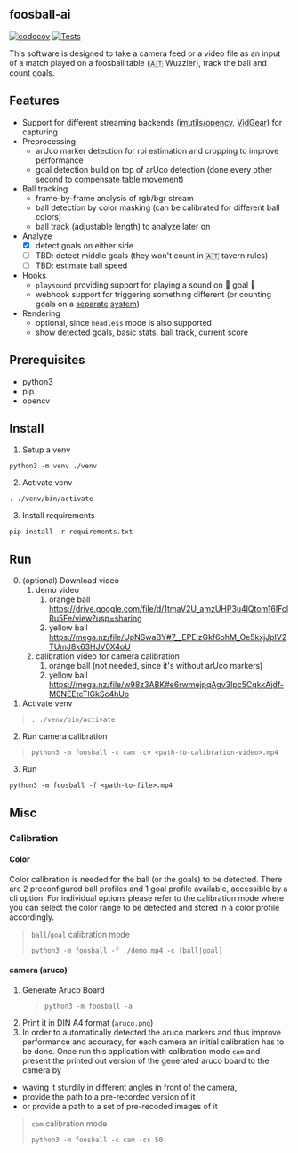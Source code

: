 ## foosball-ai  
[![codecov](https://codecov.io/gh/DarwinsBuddy/foosball-ai/branch/main/graph/badge.svg?token=ACYNOG1WFW)](https://codecov.io/gh/DarwinsBuddy/foosball-ai)
[![Tests](https://github.com/DarwinsBuddy/foosball-ai/actions/workflows/test.yml/badge.svg)](https://github.com/DarwinsBuddy/foosball-ai/actions/workflows/test.yml)

This software is designed to take a camera feed or a video file as an input of a match played
on a foosball table (🇦🇹 Wuzzler), track the ball and count goals.

## Features

* Support for different streaming backends ([imutils/opencv](https://docs.opencv.org/4.x/d8/dfe/classcv_1_1VideoCapture.html), [VidGear](https://abhitronix.github.io/vidgear/latest/)) for capturing
* Preprocessing
  * arUco marker detection for roi estimation and cropping to improve performance
  * goal detection build on top of arUco detection (done every other second to compensate table movement)
* Ball tracking
  * frame-by-frame analysis of rgb/bgr stream
  * ball detection by color masking (can be calibrated for different ball colors)
  * ball track (adjustable length) to analyze later on
* Analyze
  * [X] detect goals on either side
  * [ ] TBD: detect middle goals (they won't count in 🇦🇹 tavern rules)
  * [ ] TBD: estimate ball speed
* Hooks
  * `playsound` providing support for playing a sound on 📢 goal 🎉
  * webhook support for triggering something different (or counting goals on a [separate](https://github.com/5GS/foosball) [system](https://github.com/5GS/foosball-ui))
* Rendering
  * optional, since `headless` mode is also supported
  * show detected goals, basic stats, ball track, current score

## Prerequisites
* python3  
* pip
* opencv
  
## Install  
  
1. Setup a venv  
```#!/bin/sh  
python3 -m venv ./venv  
```  
2. Activate venv  
```#!/bin/sh  
. ./venv/bin/activate  
```  
3. Install requirements  
```#!/bin/sh  
pip install -r requirements.txt  
```
## Run  
0. (optional) Download video
   1. demo video
      1. orange ball https://drive.google.com/file/d/1tmaV2U_amzUHP3u4lQtom16IFclRu5Fe/view?usp=sharing
      1. yellow ball https://mega.nz/file/UpNSwaBY#7__EPElzGkf6ohM_Oe5kxjJpIV2TUmJ8k63HJV0X4oU
   1. calibration video for camera calibration
      1. orange ball (not needed, since it's without arUco markers)
      2. yellow ball https://mega.nz/file/w98z3ABK#e6rwmejpqAgv3Ipc5CqkkAjdf-M0NEEtcTlGkSc4hUo
1. Activate venv  
> ```#!/bin/sh  
> . ./venv/bin/activate  
> ```
2. Run camera calibration
> ```#!/bin/sh  
> python3 -m foosball -c cam -cv <path-to-calibration-video>.mp4
> ```
3. Run
```#!/bin/sh  
python3 -m foosball -f <path-to-file>.mp4
```
## Misc
### Calibration
#### Color
Color calibration is needed for the ball (or the goals) to be detected.
There are 2 preconfigured ball profiles and 1 goal profile available, accessible
by a cli option. For individual options please refer to the calibration mode where you can select the color range to 
be detected and stored in a color profile accordingly.

> `ball`/`goal` calibration mode
> ```#!/bin/sh  
> python3 -m foosball -f ./demo.mp4 -c [ball|goal]
> ```

#### camera (aruco)
1. Generate Aruco Board
   > ```#!/bin/sh  
   > python3 -m foosball -a
   > ```
2. Print it in DIN A4 format (`aruco.png`)
3. In order to automatically detected the aruco markers and thus
improve performance and accuracy, for each camera an initial calibration has to be done.
Once run this application with calibration mode `cam` and present the printed out version of
the generated aruco board to the camera by
- waving it sturdily in different angles in front of the camera,
- provide the path to a pre-recorded version of it
- or provide a path to a set of pre-recoded images of it

>`cam` calibration mode
> ```#!/bin/sh  
> python3 -m foosball -c cam -cs 50
> ```